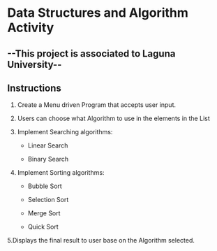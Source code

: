 # Data Structures and Algorithm Activity
## --This project is associated to Laguna University--

## Instructions
1. Create a Menu driven Program that accepts user input.

2. Users can choose what Algorithm to use in the elements in the List

3. Implement Searching algorithms:

   - Linear Search

   - Binary Search

4. Implement Sorting algorithms:

   - Bubble Sort

   - Selection Sort

   - Merge Sort

   - Quick Sort

5.Displays the final result to user base on the Algorithm selected.


